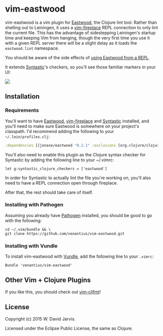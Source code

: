 # vim-eastwood


vim-eastwood is a vim plugin for [Eastwood](https://github.com/jonase/eastwood/), the Clojure lint tool. Rather than shelling out to Leiningen, it uses a [vim-fireplace](https://github.com/tpope/vim-fireplace/) REPL connection to only lint the current file. This has the advantage of sidestepping Leiningen's startup time and keeping Vim from hanging, though the very first time you use it with a given REPL server there will be a slight delay as it loads the `eastwood.lint` namespace.

You should be aware of the side effects of [using Eastwood from a REPL](https://github.com/jonase/eastwood#running-eastwood-in-a-repl).

It extends [Syntastic](https://github.com/scrooloose/syntastic)'s checkers, so you'll see those familiar markers in your UI:

![](doc/demo.png)

## Installation

### Requirements

You'll want to have [Eastwood](https://github.com/jonase/eastwood/), [vim-fireplace](https://github.com/tpope/vim-fireplace/) and [Syntastic](https://github.com/scrooloose/syntastic) installed, and you'll need to make sure Eastwood is somewhere on your project's classpath. I'd recommend adding the following to your `~/.lein/profiles.clj`:

```clojure
:dependencies [[jonase/eastwood "0.2.1" :exclusions [org.clojure/clojure]]]
```

You'll also need to enable this plugin as the Clojure syntax checker for Syntastic by adding the following line to your ~/.vimrc:

```vim
let g:syntastic_clojure_checkers = ['eastwood']
```

In order for Syntastic to actually lint the file you're working on, you'll also need to have a REPL connection open through fireplace.

After that, the rest should take care of itself.

### Installing with Pathogen

Assuming you already have [Pathogen](https://github.com/tpope/vim-pathogen) installed, you should be good to go with the following:

```
cd ~/.vim/bundle && \
git clone https://github.com/venantius/vim-eastwood.git
```

### Installing with Vundle

To install vim-eastwood with [Vundle](https://github.com/gmarik/Vundle.vim), add the following line to your `.vimrc`:
```
Bundle 'venantius/vim-eastwood'
```

## Other Vim + Clojure Plugins

If you like this, you should check out [vim-cljfmt](https://github.com/venantius/vim-cljfmt)!

## License

Copyright (c) 2015 W. David Jarvis.

Licensed under the Eclipse Public License, the same as Clojure.
